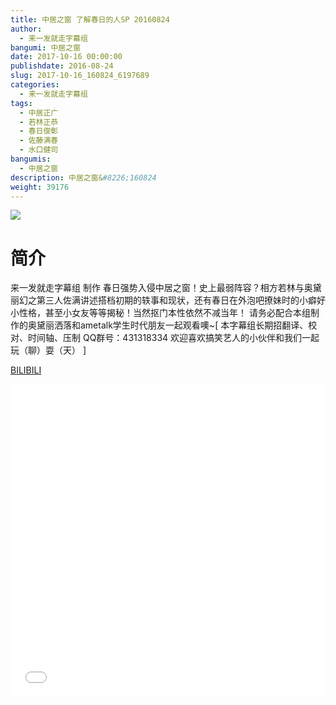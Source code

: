 ```yaml
---
title: 中居之窗 了解春日的人SP 20160824
author: 
  - 来一发就走字幕组
bangumi: 中居之窗
date: 2017-10-16 00:00:00
publishdate: 2016-08-24
slug: 2017-10-16_160824_6197689
categories: 
  - 来一发就走字幕组
tags: 
  - 中居正广
  - 若林正恭
  - 春日俊彰
  - 佐藤满春
  - 水口健司
bangumis: 
  - 中居之窗
description: 中居之窗&#8226;160824
weight: 39176
---
```


![](https://i.imgur.com/Szgh469.jpg)

# 简介  
来一发就走字幕组 制作 春日强势入侵中居之窗！史上最弱阵容？相方若林与奥黛丽幻之第三人佐满讲述搭档初期的轶事和现状，还有春日在外泡吧撩妹时的小癖好小性格，甚至小女友等等揭秘！当然抠门本性依然不减当年！ 请务必配合本组制作的奥黛丽洒落和ametalk学生时代朋友一起观看噢~[ 本字幕组长期招翻译、校对、时间轴、压制   QQ群号：431318334 欢迎喜欢搞笑艺人的小伙伴和我们一起玩（聊）耍（天） ]

  [BILIBILI](https://www.bilibili.com/video/av6197689/)


<div class="vcontainer">  <iframe class='video' src="//www.bilibili.com/blackboard/player.html?cid=10066348&aid=6197689" width="100%" height="500" frameborder="0" allowfullscreen="allowfullscreen"></iframe></div>
